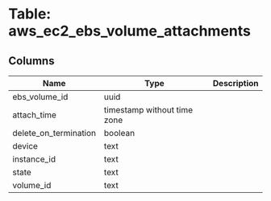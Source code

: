 
# Table: aws_ec2_ebs_volume_attachments

## Columns
| Name        | Type           | Description  |
| ------------- | ------------- | -----  |
|ebs_volume_id|uuid||
|attach_time|timestamp without time zone||
|delete_on_termination|boolean||
|device|text||
|instance_id|text||
|state|text||
|volume_id|text||
